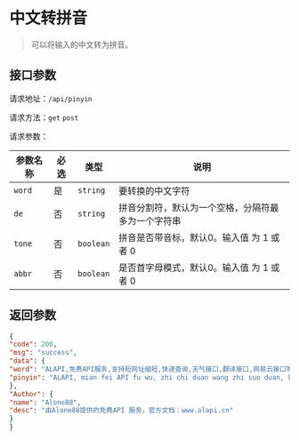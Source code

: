 # 中文转拼音

> 可以将输入的中文转为拼音。



## 接口参数

请求地址：`/api/pinyin`

请求方法：`get` `post`

请求参数：

| 参数名称 | 必选 | 类型      | 说明                                               |
| -------- | ---- | --------- | -------------------------------------------------- |
| `word`   | 是   | `string`  | 要转换的中文字符                                   |
| `de`     | 否   | `string`  | 拼音分割符，默认为一个空格，分隔符最多为一个字符串 |
| `tone`   | 否   | `boolean` | 拼音是否带音标，默认0。输入值 为 1 或者 0          |
| `abbr`   | 否   | `boolean` | 是否首字母模式，默认0。输入值 为 1 或者 0          |

## 返回参数

```json
{
"code": 200,
"msg": "success",
"data": {
"word": "ALAPI,免费API服务,支持短网址缩短,快递查询,天气接口,翻译接口,网易云接口等...",
"pinyin": "ALAPI, mian fei API fu wu, zhi chi duan wang zhi suo duan, kuai di cha xun, tian qi jie kou, fan yi jie kou, wang yi yun jie kou deng..."
},
"Author": {
"name": "Alone88",
"desc": "由Alone88提供的免费API 服务，官方文档：www.alapi.cn"
}
}
```

